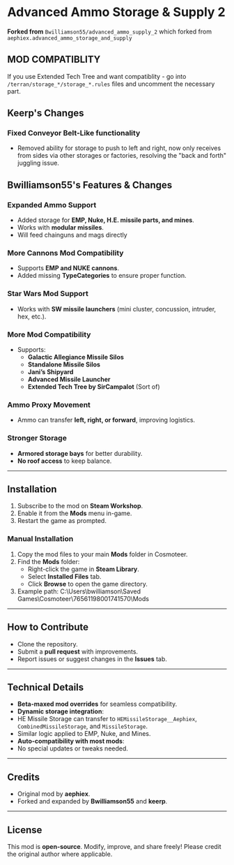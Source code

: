 # Advanced Ammo Storage & Supply 2

**Forked from** `Bwilliamson55/advanced_ammo_supply_2` which forked from `aephiex.advanced_ammo_storage_and_supply` 
## MOD COMPATIBLITY
If you use Extended Tech Tree and want compatiblity - go into `/terran/storage_*/storage_*.rules` files and uncomment the necessary part.

## Keerp's Changes

### Fixed Conveyor Belt-Like functionality
- Removed ability for storage to push to left and right, now only receives from sides via other storages or factories, resolving the "back and forth" juggling issue.

## Bwilliamson55's Features & Changes

### Expanded Ammo Support
- Added storage for **EMP, Nuke, H.E. missile parts, and mines**.
- Works with **modular missiles**.
- Will feed chainguns and mags directly

### More Cannons Mod Compatibility
- Supports **EMP and NUKE cannons**.
- Added missing **TypeCategories** to ensure proper function.

### Star Wars Mod Support
- Works with **SW missile launchers** (mini cluster, concussion, intruder, hex, etc.).

### More Mod Compatibility
- Supports:
  - **Galactic Allegiance Missile Silos**
  - **Standalone Missile Silos**
  - **Jani’s Shipyard**
  - **Advanced Missile Launcher**
  - **Extended Tech Tree by SirCampalot** (Sort of)

### Ammo Proxy Movement
- Ammo can transfer **left, right, or forward**, improving logistics.

### Stronger Storage
- **Armored storage bays** for better durability.
- **No roof access** to keep balance.

---

## Installation
1. Subscribe to the mod on **Steam Workshop**.
2. Enable it from the **Mods** menu in-game.
3. Restart the game as prompted.

### Manual Installation
1. Copy the mod files to your main **Mods** folder in Cosmoteer.
2. Find the **Mods** folder:
   - Right-click the game in **Steam Library**.
   - Select **Installed Files** tab.
   - Click **Browse** to open the game directory.
3. Example path: C:\Users\bwilliamson\Saved Games\Cosmoteer\76561198001741570\Mods

---

## How to Contribute
- Clone the repository.
- Submit a **pull request** with improvements.
- Report issues or suggest changes in the **Issues** tab.

---

## Technical Details
- **Beta-maxed mod overrides** for seamless compatibility.
- **Dynamic storage integration**:
- HE Missile Storage can transfer to `HEMissileStorage__Aephiex`, `CombinedMissileStorage`, and `MissileStorage`.
- Similar logic applied to EMP, Nuke, and Mines.
- **Auto-compatibility with most mods**:
- No special updates or tweaks needed.

---

## Credits
- Original mod by **aephiex**.
- Forked and expanded by **Bwilliamson55** and **keerp**.

---

## License
This mod is **open-source**. Modify, improve, and share freely! Please credit the original author where applicable.
